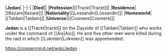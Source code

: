 |**Jedan**|
|-|-|
|**Died**||
|**Profession**|[[Trackt\|Trackt]]|
|**Residence**|[[Kezare\|Kezare]]|
|**Nationality**|[[Lossandin\|Lossandin]]|
|**Homeworld**|[[Taldain\|Taldain]]|
|**Universe**|[[Cosmere\|Cosmere]]|

**Jedan** is a [[Trackt\|trackt]] on the Dayside of [[Taldain\|Taldain]] who works under the command of [[Ais\|Ais]].
He and five other men were killed during the raid in which [[Lokmlen\|Lokmlen]] was apprehended.



https://coppermind.net/wiki/Jedan